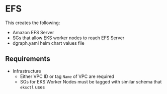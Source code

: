 # EFS

This creates the following:

* Amazon EFS Server
* SGs that allow EKS worker nodes to reach EFS Server
* dgraph.yaml helm chart values file

## Requirements

* Infrastructure
  * Either VPC ID or tag `Name` of VPC are required
  * SGs for EKS Worker Nodes must be tagged with similar schema that `eksctl` uses

